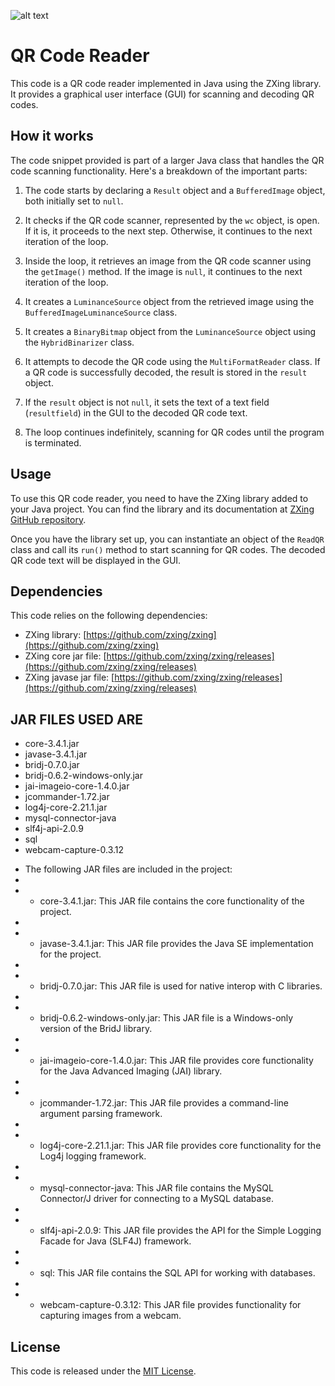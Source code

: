 
![alt text](./QRScanner_maks/Img/image.png "Optional title")

# QR Code Reader

This code is a QR code reader implemented in Java using the ZXing library. It provides a graphical user interface (GUI) for scanning and decoding QR codes.

## How it works

The code snippet provided is part of a larger Java class that handles the QR code scanning functionality. Here's a breakdown of the important parts:

1. The code starts by declaring a `Result` object and a `BufferedImage` object, both initially set to `null`.

2. It checks if the QR code scanner, represented by the `wc` object, is open. If it is, it proceeds to the next step. Otherwise, it continues to the next iteration of the loop.

3. Inside the loop, it retrieves an image from the QR code scanner using the `getImage()` method. If the image is `null`, it continues to the next iteration of the loop.

4. It creates a `LuminanceSource` object from the retrieved image using the `BufferedImageLuminanceSource` class.

5. It creates a `BinaryBitmap` object from the `LuminanceSource` object using the `HybridBinarizer` class.

6. It attempts to decode the QR code using the `MultiFormatReader` class. If a QR code is successfully decoded, the result is stored in the `result` object.

7. If the `result` object is not `null`, it sets the text of a text field (`resultfield`) in the GUI to the decoded QR code text.

8. The loop continues indefinitely, scanning for QR codes until the program is terminated.

## Usage

To use this QR code reader, you need to have the ZXing library added to your Java project. You can find the library and its documentation at [ZXing GitHub repository](https://github.com/zxing/zxing).

Once you have the library set up, you can instantiate an object of the `ReadQR` class and call its `run()` method to start scanning for QR codes. The decoded QR code text will be displayed in the GUI.

## Dependencies

This code relies on the following dependencies:
- ZXing library: [https://github.com/zxing/zxing](https://github.com/zxing/zxing)
- ZXing core jar file: [https://github.com/zxing/zxing/releases](https://github.com/zxing/zxing/releases)
- ZXing javase jar file: [https://github.com/zxing/zxing/releases](https://github.com/zxing/zxing/releases)


## JAR FILES USED ARE






- core-3.4.1.jar
- javase-3.4.1.jar
- bridj-0.7.0.jar 
- bridj-0.6.2-windows-only.jar
- jai-imageio-core-1.4.0.jar
- jcommander-1.72.jar
- log4j-core-2.21.1.jar
- mysql-connector-java
- slf4j-api-2.0.9
- sql
- webcam-capture-0.3.12



 * The following JAR files are included in the project:
 * 
 * - core-3.4.1.jar: This JAR file contains the core functionality of the project.
 * 
 * - javase-3.4.1.jar: This JAR file provides the Java SE implementation for the project.
 * 
 * - bridj-0.7.0.jar: This JAR file is used for native interop with C libraries.
 * 
 * - bridj-0.6.2-windows-only.jar: This JAR file is a Windows-only version of the BridJ library.
 * 
 * - jai-imageio-core-1.4.0.jar: This JAR file provides core functionality for the Java Advanced Imaging (JAI) library.
 * 
 * - jcommander-1.72.jar: This JAR file provides a command-line argument parsing framework.
 * 
 * - log4j-core-2.21.1.jar: This JAR file provides core functionality for the Log4j logging framework.
 * 
 * - mysql-connector-java: This JAR file contains the MySQL Connector/J driver for connecting to a MySQL database.
 * 
 * - slf4j-api-2.0.9: This JAR file provides the API for the Simple Logging Facade for Java (SLF4J) framework.
 * 
 * - sql: This JAR file contains the SQL API for working with databases.
 * 
 * - webcam-capture-0.3.12: This JAR file provides functionality for capturing images from a webcam.
 



## License

This code is released under the [MIT License](https://opensource.org/licenses/MIT).





